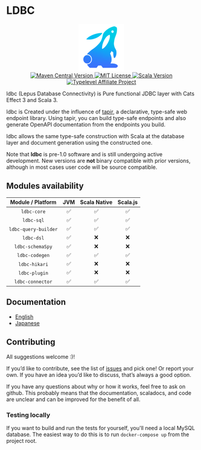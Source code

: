 # LDBC

<div align="center">
  <img alt="LDBC" src="./img/lepus_logo.png">
</div>

<div align="center">
  <a href="https://search.maven.org/artifact/io.github.takapi327/ldbc-core_3/0.3.0-alpha7/jar">
    <img alt="Maven Central Version" src="https://img.shields.io/maven-central/v/io.github.takapi327/ldbc-core_3?color=blue">
  </a>
  <a href="https://en.wikipedia.org/wiki/MIT_License">
    <img alt="MIT License" src="https://img.shields.io/badge/license-MIT-green">
  </a>
  <a href="https://github.com/lampepfl/dotty">
    <img alt="Scala Version" src="https://img.shields.io/badge/scala-v3.3.x-red">
  </a>
  <a href="https://typelevel.org/projects/affiliate/">
    <img alt="Typelevel Affiliate Project" src="https://img.shields.io/badge/typelevel-affiliate%20project-FF6169.svg">
  </a>
</div>

ldbc (Lepus Database Connectivity) is Pure functional JDBC layer with Cats Effect 3 and Scala 3.

ldbc is Created under the influence of [tapir](https://github.com/softwaremill/tapir), a declarative, type-safe web endpoint library. Using tapir, you can build type-safe endpoints and also generate OpenAPI documentation from the endpoints you build.

ldbc allows the same type-safe construction with Scala at the database layer and document generation using the constructed one.

Note that **ldbc** is pre-1.0 software and is still undergoing active development. New versions are **not** binary compatible with prior versions, although in most cases user code will be source compatible.

## Modules availability

|  Module / Platform   | JVM | Scala Native | Scala.js |  
|:--------------------:|:---:|:------------:|:--------:|
|     `ldbc-core`      |  ✅  |      ✅       |    ✅     |
|      `ldbc-sql`      |  ✅  |      ✅       |    ✅     |
| `ldbc-query-builder` |  ✅  |      ✅       |    ✅     |
|      `ldbc-dsl`      |  ✅  |      ❌       |    ❌     | 
|   `ldbc-schemaSpy`   |  ✅  |      ❌       |    ❌     | 
|    `ldbc-codegen`    |  ✅  |      ✅       |    ✅     |
|    `ldbc-hikari`     |  ✅  |      ❌       |    ❌     | 
|    `ldbc-plugin`     |  ✅  |      ❌       |    ❌     | 
|   `ldbc-connector`   |  ✅  |      ✅       |    ✅     | 

## Documentation

- [English](/ldbc/en/index.html)
- [Japanese](/ldbc/ja/index.html)

## Contributing

All suggestions welcome :)!

If you’d like to contribute, see the list of [issues](https://github.com/takapi327/ldbc/issues) and pick one! Or report your own. If you have an idea you’d like to discuss, that’s always a good option.

If you have any questions about why or how it works, feel free to ask on github. This probably means that the documentation, scaladocs, and code are unclear and can be improved for the benefit of all.

### Testing locally

If you want to build and run the tests for yourself, you'll need a local MySQL database. The easiest way to do this is to run `docker-compose up` from the project root.
